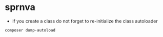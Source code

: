 # sprnva
- if you create a class do not forget to re-initialize the class autoloader
```
composer dump-autoload
```
